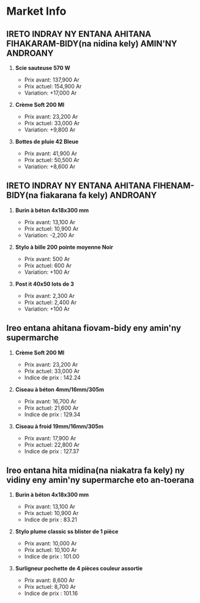 # Market Info

## IRETO INDRAY NY ENTANA AHITANA FIHAKARAM-BIDY(na nidina kely) AMIN'NY ANDROANY

1. **Scie sauteuse 570 W**
   - Prix avant: 137,900 Ar
   - Prix actuel: 154,900 Ar
   - Variation: +17,000 Ar

2. **Crème Soft 200 Ml**
   - Prix avant: 23,200 Ar
   - Prix actuel: 33,000 Ar
   - Variation: +9,800 Ar

3. **Bottes de pluie 42 Bleue**
   - Prix avant: 41,900 Ar
   - Prix actuel: 50,500 Ar
   - Variation: +8,600 Ar

## IRETO INDRAY NY ENTANA AHITANA FIHENAM-BIDY(na fiakarana fa kely) ANDROANY

1. **Burin à béton 4x18x300 mm**
   - Prix avant: 13,100 Ar
   - Prix actuel: 10,900 Ar
   - Variation: -2,200 Ar

2. **Stylo à bille 200 pointe moyenne Noir**
   - Prix avant: 500 Ar
   - Prix actuel: 600 Ar
   - Variation: +100 Ar

3. **Post it  40x50 lots de 3**
   - Prix avant: 2,300 Ar
   - Prix actuel: 2,400 Ar
   - Variation: +100 Ar

## Ireo entana ahitana fiovam-bidy eny amin'ny supermarche

1. **Crème Soft 200 Ml**
   - Prix avant: 23,200 Ar
   - Prix actuel: 33,000 Ar
   - Indice de prix : 142.24

2. **Ciseau à béton 4mm/16mm/305m**
   - Prix avant: 16,700 Ar
   - Prix actuel: 21,600 Ar
   - Indice de prix : 129.34

3. **Ciseau à froid 19mm/16mm/305m**
   - Prix avant: 17,900 Ar
   - Prix actuel: 22,800 Ar
   - Indice de prix : 127.37

## Ireo entana hita midina(na niakatra fa kely) ny vidiny eny amin'ny supermarche eto an-toerana

1. **Burin à béton 4x18x300 mm**
   - Prix avant: 13,100 Ar
   - Prix actuel: 10,900 Ar
   - Indice de prix : 83.21

2. **Stylo plume classic ss blister de 1 pièce**
   - Prix avant: 10,000 Ar
   - Prix actuel: 10,100 Ar
   - Indice de prix : 101.00

3. **Surligneur pochette de 4 pièces couleur assortie**
   - Prix avant: 8,600 Ar
   - Prix actuel: 8,700 Ar
   - Indice de prix : 101.16

